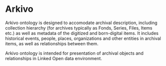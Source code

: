 # Arkivo
Arkivo ontology is designed to accomodate archival description, including collection hierarchy 
(for archives typically as Fonds, Series, Files, Items etc.) as well as metadata of the 
digitized and born-digital items. It includes historical events, people, places, organizations 
and other entities in archival items, as well as relationships between them.

Arkivo ontology is intended for presentation of archival objects and relationships in Linked Open data environment.
